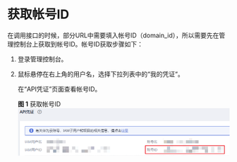 # 获取帐号ID<a name="ZH-CN_TOPIC_0171277625"></a>

在调用接口的时候，部分URL中需要填入帐号ID（domain\_id），所以需要先在管理控制台上获取到帐号ID。帐号ID获取步骤如下：

1.  登录管理控制台。
2.  鼠标悬停在右上角的用户名，选择下拉列表中的“我的凭证“。

    在“API凭证”页面查看帐号ID。

    **图 1**  获取帐号ID<a name="fig15145102016015"></a>  
    ![](figures/获取帐号ID.png "获取帐号ID")


